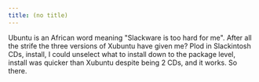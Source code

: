 ```yaml
---
title: (no title)
---
```

<p>Ubuntu is an African word meaning "Slackware is too hard for me". After all the strife the three versions of Xubuntu have given me? Plod in Slackintosh CDs, install, I could unselect what to install down to the package level, install was quicker than Xubuntu despite being 2 CDs, and it works. So there.</p>
